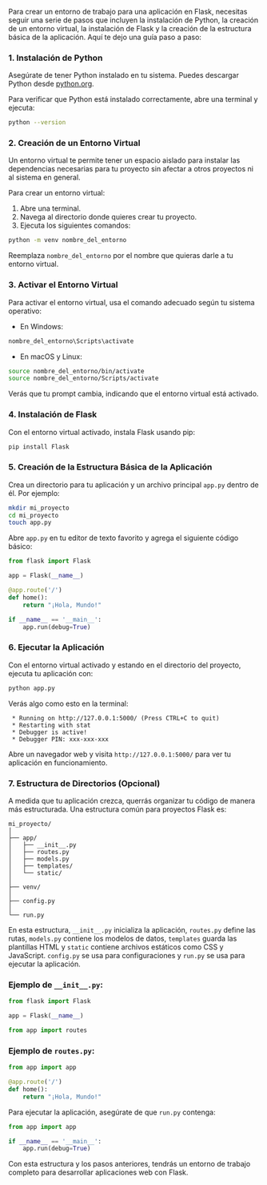 Para crear un entorno de trabajo para una aplicación en Flask, necesitas seguir una serie de pasos que incluyen la instalación de Python, la creación de un entorno virtual, la instalación de Flask y la creación de la estructura básica de la aplicación. Aquí te dejo una guía paso a paso:

### 1. Instalación de Python

Asegúrate de tener Python instalado en tu sistema. Puedes descargar Python desde [python.org](https://www.python.org/).

Para verificar que Python está instalado correctamente, abre una terminal y ejecuta:

```sh
python --version
```

### 2. Creación de un Entorno Virtual

Un entorno virtual te permite tener un espacio aislado para instalar las dependencias necesarias para tu proyecto sin afectar a otros proyectos ni al sistema en general.

Para crear un entorno virtual:

1. Abre una terminal.
2. Navega al directorio donde quieres crear tu proyecto.
3. Ejecuta los siguientes comandos:

```sh
python -m venv nombre_del_entorno
```

Reemplaza `nombre_del_entorno` por el nombre que quieras darle a tu entorno virtual.

### 3. Activar el Entorno Virtual

Para activar el entorno virtual, usa el comando adecuado según tu sistema operativo:

- En Windows:

```sh
nombre_del_entorno\Scripts\activate
```

- En macOS y Linux:

```sh
source nombre_del_entorno/bin/activate
source nombre_del_entorno/Scripts/activate
```

Verás que tu prompt cambia, indicando que el entorno virtual está activado.

### 4. Instalación de Flask

Con el entorno virtual activado, instala Flask usando pip:

```sh
pip install Flask
```

### 5. Creación de la Estructura Básica de la Aplicación

Crea un directorio para tu aplicación y un archivo principal `app.py` dentro de él. Por ejemplo:

```sh
mkdir mi_proyecto
cd mi_proyecto
touch app.py
```

Abre `app.py` en tu editor de texto favorito y agrega el siguiente código básico:

```python
from flask import Flask

app = Flask(__name__)

@app.route('/')
def home():
    return "¡Hola, Mundo!"

if __name__ == '__main__':
    app.run(debug=True)
```

### 6. Ejecutar la Aplicación

Con el entorno virtual activado y estando en el directorio del proyecto, ejecuta tu aplicación con:

```sh
python app.py
```

Verás algo como esto en la terminal:

```
 * Running on http://127.0.0.1:5000/ (Press CTRL+C to quit)
 * Restarting with stat
 * Debugger is active!
 * Debugger PIN: xxx-xxx-xxx
```

Abre un navegador web y visita `http://127.0.0.1:5000/` para ver tu aplicación en funcionamiento.

### 7. Estructura de Directorios (Opcional)

A medida que tu aplicación crezca, querrás organizar tu código de manera más estructurada. Una estructura común para proyectos Flask es:

```
mi_proyecto/
│
├── app/
│   ├── __init__.py
│   ├── routes.py
│   ├── models.py
│   ├── templates/
│   └── static/
│
├── venv/
│
├── config.py
│
└── run.py
```

En esta estructura, `__init__.py` inicializa la aplicación, `routes.py` define las rutas, `models.py` contiene los modelos de datos, `templates` guarda las plantillas HTML y `static` contiene archivos estáticos como CSS y JavaScript. `config.py` se usa para configuraciones y `run.py` se usa para ejecutar la aplicación.

### Ejemplo de `__init__.py`:

```python
from flask import Flask

app = Flask(__name__)

from app import routes
```

### Ejemplo de `routes.py`:

```python
from app import app

@app.route('/')
def home():
    return "¡Hola, Mundo!"
```

Para ejecutar la aplicación, asegúrate de que `run.py` contenga:

```python
from app import app

if __name__ == '__main__':
    app.run(debug=True)
```

Con esta estructura y los pasos anteriores, tendrás un entorno de trabajo completo para desarrollar aplicaciones web con Flask.
